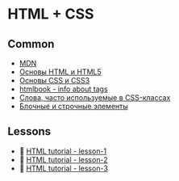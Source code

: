 # HTML + CSS

## Common 

- [MDN][1]
- [Основы HTML и HTML5][2]  
- [Основы CSS и CSS3][3]
- [htmlbook - info about tags][10]
- [Слова, часто используемые в CSS-классах][11]
- [Блочные и строчные элементы][12]

[1]: https://developer.mozilla.org/en-US/
[2]: https://html5book.ru/html-html5/
[3]: https://html5book.ru/css-css3/  
[10]: http://htmlbook.ru/
[11]: https://github.com/yoksel/common-words  
[12]: https://html5book.ru/block-inline-elements/  


## Lessons

- :page_with_curl: [HTML tutorial - lesson-1](./lessons/l-1/readme.md)  
- :page_with_curl: [HTML tutorial - lesson-2](./lessons/l-2/readme.md)  
- :page_with_curl: [HTML tutorial - lesson-3](./lessons/l-3/readme.md)


